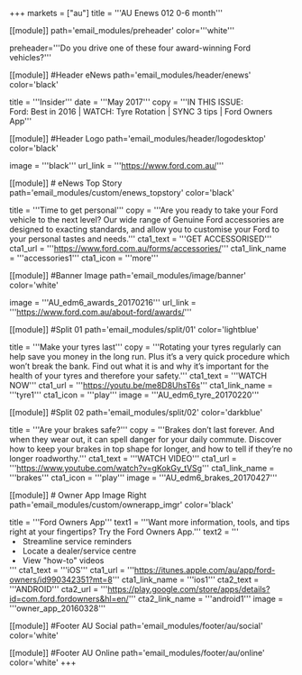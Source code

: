 +++
markets = ["au"]
title = '''AU Enews 012 0-6 month'''

[[module]]
path='email_modules/preheader'
color='''white'''

   preheader='''Do you drive one of these four award-winning Ford vehicles?'''

[[module]] #Header eNews
path='email_modules/header/enews'
color='black'

  title = '''Insider'''
  date = '''May 2017'''
  copy = '''IN THIS ISSUE:<br />Ford: Best in 2016 | WATCH: Tyre Rotation | SYNC 3 tips | Ford Owners App'''

[[module]] #Header Logo
path='email_modules/header/logodesktop'
color='black'

  image = '''black'''
  url_link = '''https://www.ford.com.au/'''

[[module]] # eNews Top Story
path='email_modules/custom/enews_topstory'
color='black'

  title = '''Time to get personal'''
  copy = '''Are you ready to take your Ford vehicle to the next level? Our wide range of Genuine Ford accessories are designed to exacting standards, and allow you to customise your Ford to your personal tastes and needs.'''
  cta1_text = '''GET ACCESSORISED'''
  cta1_url = '''https://www.ford.com.au/forms/accessories/'''
  cta1_link_name = '''accessories1'''
  cta1_icon = '''more'''

  [[module]] #Banner Image
path='email_modules/image/banner'
color='white'

  image = '''AU_edm6_awards_20170216'''
  url_link = '''https://www.ford.com.au/about-ford/awards/'''

[[module]] #Split 01
path='email_modules/split/01'
color='lightblue'

title = '''Make your tyres last'''
  copy = '''Rotating your tyres regularly can help save you money in the long run. Plus it’s a very quick procedure which won’t break the bank. Find out what it is and why it’s important for the health of your tyres and therefore your safety.'''
  cta1_text = '''WATCH NOW'''
  cta1_url = '''https://youtu.be/me8D8UhsT6s'''
  cta1_link_name = '''tyre1'''
  cta1_icon = '''play'''
  image = '''AU_edm6_tyre_20170220'''
  

  [[module]] #Split 02
path='email_modules/split/02'
color='darkblue'

  title = '''Are your brakes safe?'''
  copy = '''Brakes don’t last forever. And when they wear out, it can spell danger for your daily commute. Discover how to keep your brakes in top shape for longer, and how to tell if they’re no longer roadworthy.'''
  cta1_text = '''WATCH VIDEO'''
  cta1_url = '''https://www.youtube.com/watch?v=gKokGy_tVSg'''
  cta1_link_name = '''brakes'''
  cta1_icon = '''play'''
  image = '''AU_edm6_brakes_20170427'''


[[module]] # Owner App Image Right
path='email_modules/custom/ownerapp_imgr'
color='black'

  title = '''Ford Owners App'''
  text1 = '''Want more information, tools, and tips right at your fingertips? Try the Ford Owners App.'''
  text2 = '''<br />&nbsp;&#8226;&nbsp;&nbsp;&nbsp;Streamline service reminders<br />&nbsp;&#8226;&nbsp;&nbsp;&nbsp;Locate a dealer/service centre<br />&nbsp;&#8226;&nbsp;&nbsp;&nbsp;View "how-to" videos<br />'''
  cta1_text = '''iOS'''
  cta1_url = '''https://itunes.apple.com/au/app/ford-owners/id990342351?mt=8'''
  cta1_link_name = '''ios1'''
  cta2_text = '''ANDROID'''
  cta2_url = '''https://play.google.com/store/apps/details?id=com.ford.fordowners&hl=en/'''
  cta2_link_name = '''android1'''
  image = '''owner_app_20160328'''

[[module]] #Footer AU Social
path='email_modules/footer/au/social'
color='white'

[[module]] #Footer AU Online
path='email_modules/footer/au/online'
color='white'
+++